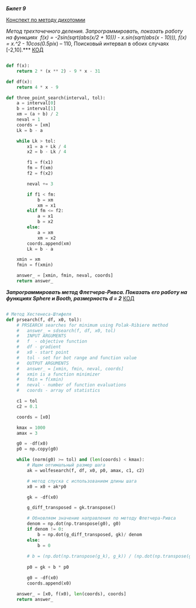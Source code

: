 ***Билет 9***

[Конспект по методу дихотомии](https://open.etu.ru/assets/courseware/v1/5771ff9e51deca175f6cf9f2be7aa0b9/asset-v1:kafedra-cad+opt-methods+spring_2024+type@asset+block/конспект2_1.pdf)

***Метод  трехточечного деления. Запрограммировать, показать работу на функциях  f(x) = -2*sin(sqrt(abs(x/2 + 10))) - x.*sin(sqrt(abs(x - 10))),
f(x) = x.^2 -  10*cos(0.5*pi*x) – 110,
Поисковый интервал в обоих случаях [-2,10].***
[КОД](https://open.etu.ru/courses/course-v1:kafedra-cad+opt-methods+spring_2024/courseware/0648cf091a7240d8a93f52d3d9a9eeb7/bcee3bfc437c4a94990af341801866b9/3?activate_block_id=block-v1%3Akafedra-cad%2Bopt-methods%2Bspring_2024%2Btype%40vertical%2Bblock%4096abdcdbfb6b45dc90082f79a0a5671b)

```python

def f(x):
    return 2 * (x ** 2) - 9 * x - 31

def df(x):
    return 4 * x - 9

def three_point_search(interval, tol):
    a = interval[0]
    b = interval[1]
    xm = (a + b) / 2
    neval = 1
    coords = [xm]
    Lk = b - a

    while Lk > tol:
        x1 = a + Lk / 4
        x2 = b - Lk / 4

        f1 = f(x1)
        fm = f(xm)
        f2 = f(x2)

        neval += 3

        if f1 < fm:
            b = xm
            xm = x1
        elif fm <= f2:
            a = x1
            b = x2
        else:
            a = xm
            xm = x2
        coords.append(xm)
        Lk = b - a

    xmin = xm
    fmin = f(xmin)

    answer_ = [xmin, fmin, neval, coords]
    return answer_
```


***Запрограммировать  метод Флетчера-Ривса. Показать его работу на функциях Sphere и Booth,  размерность d = 2***
[КОД](https://open.etu.ru/courses/course-v1:kafedra-cad+opt-methods+spring_2024/courseware/36e24e85aa75401a9ac7002730b64bb0/d9acc0c322074580a3a52d45be116b2c/2?activate_block_id=block-v1%3Akafedra-cad%2Bopt-methods%2Bspring_2024%2Btype%40vertical%2Bblock%40cbf3f93d6d6145a7bb10d97b35917cd0)

```python

# Метод Хестенеса-Штифеля
def prsearch(f, df, x0, tol):
    # PRSEARCH searches for minimum using Polak-Ribiere method
    # 	answer_ = sdsearch(f, df, x0, tol)
    #   INPUT ARGUMENTS
    #   f  - objective function
    #   df - gradient
    # 	x0 - start point
    # 	tol - set for bot range and function value
    #   OUTPUT ARGUMENTS
    #   answer_ = [xmin, fmin, neval, coords]
    # 	xmin is a function minimizer
    # 	fmin = f(xmin)
    # 	neval - number of function evaluations
    #   coords - array of statistics

    c1 = tol
    c2 = 0.1

    coords = [x0]

    kmax = 1000
    amax = 3

    g0 = -df(x0)
    p0 = np.copy(g0)

    while (norm(g0) >= tol) and (len(coords) < kmax):
        # Ищем оптимальный размер шага
        ak = wolfesearch(f, df, x0, p0, amax, c1, c2)

        # метод спуска с использованием длины шага
        x0 = x0 + ak*p0

        gk = -df(x0)

        g_diff_transposed = gk.transpose()

        # Обновляем значение направления по методу Флетчера-Ривса
        denom = np.dot(np.transpose(g0), g0)
        if denom != 0:
            b = np.dot(g_diff_transposed, gk)/ denom
        else:
            b = 0
        
        # b = (np.dot(np.transpose(g_k), g_k)) / (np.dot(np.transpose(g_prev), g_prev))
        
        p0 = gk + b * p0

        g0 = -df(x0)
        coords.append(x0)

    answer_ = [x0, f(x0), len(coords), coords]
    return answer_
```

